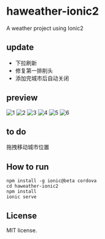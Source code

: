 # haweather-ionic2
A weather project using Ionic2

## update
* 下拉刷新
* 修复第一排削头
* 添加完城市后自动关闭

## preview
![1](https://github.com/laihaibo/haweather-ionic2/blob/master/image/1.png)
![2](https://github.com/laihaibo/haweather-ionic2/blob/master/image/2.png)
![3](https://github.com/laihaibo/haweather-ionic2/blob/master/image/3.png)
![4](https://github.com/laihaibo/haweather-ionic2/blob/master/image/4.png)
![5](https://github.com/laihaibo/haweather-ionic2/blob/master/image/5.png)
![6](https://github.com/laihaibo/haweather-ionic2/blob/master/image/6.png)

## to do
拖拽移动城市位置

## How to run
```
npm install -g ionic@beta cordova
cd haweather-ionic2
npm install
ionic serve
```

## License
MIT license.
